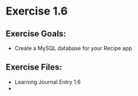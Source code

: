 # Exercise 1.6

## Exercise Goals: 
- Create a MySQL database for your Recipe app

## Exercise Files: 
- Learning Journal Entry 1.6
- 
